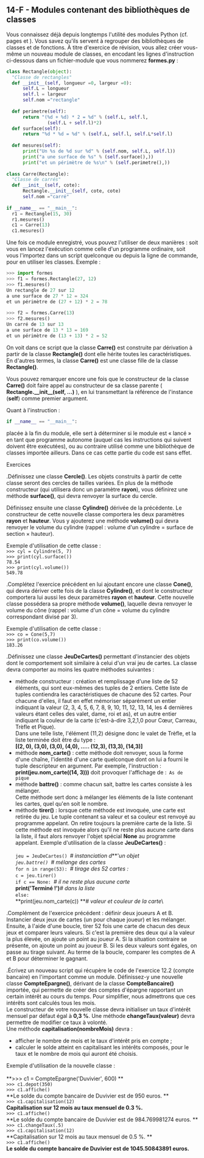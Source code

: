 ## 14-F - Modules contenant des bibliothèques de classes

Vous connaissez déjà depuis longtemps l'utilité des modules Python (cf.
pages et ). Vous savez qu'ils servent à regrouper des bibliothèques de
classes et de fonctions. À titre d'exercice de révision, vous allez
créer vous-même un nouveau module de classes, en encodant les lignes
d'instruction ci-dessous dans un fichier-module que vous nommerez
**formes.py** :



```python
class Rectangle(object): 
  "Classe de rectangles" 
  def __init__(self, longueur =0, largeur =0): 
      self.L = longueur 
      self.l = largeur 
      self.nom ="rectangle" 
 
  def perimetre(self): 
      return "(%d + %d) * 2 = %d" % (self.L, self.l, 
		       (self.L + self.l)*2) 
  def surface(self): 
      return "%d * %d = %d" % (self.L, self.l, self.L*self.l) 
 
  def mesures(self): 
      print("Un %s de %d sur %d" % (self.nom, self.L, self.l)) 
      print("a une surface de %s" % (self.surface(),)) 
      print("et un périmètre de %s\n" % (self.perimetre(),)) 
 
class Carre(Rectangle): 
  "Classe de carrés" 
  def __init__(self, cote): 
      Rectangle.__init__(self, cote, cote) 
      self.nom ="carré" 
 
if __name__ == "__main__": 
  r1 = Rectangle(15, 30) 
  r1.mesures()	  
  c1 = Carre(13) 
  c1.mesures() 
```



Une fois ce module enregistré, vous pouvez l'utiliser de deux manières :
soit vous en lancez l'exécution comme celle d'un programme ordinaire,
soit vous l'importez dans un script quelconque ou depuis la ligne de
commande, pour en utiliser les classes. Exemple :



```python
>>> import formes
>>> f1 = formes.Rectangle(27, 12)
>>> f1.mesures()
Un rectangle de 27 sur 12
a une surface de 27 * 12 = 324
et un périmètre de (27 + 12) * 2 = 78
 
>>> f2 = formes.Carre(13)
>>> f2.mesures()
Un carré de 13 sur 13
a une surface de 13 * 13 = 169
et un périmètre de (13 + 13) * 2 = 52
```



On voit dans ce script que la classe **Carre()** est construite par
dérivation à partir de la classe **Rectangle()** dont elle hérite toutes
les caractéristiques. En d'autres termes, la classe **Carre()** est une
classe fille de la classe **Rectangle()**.

Vous pouvez remarquer encore une fois que le constructeur de la classe
**Carre()** doit faire appel au constructeur de sa classe parente (
**Rectangle.\_\_init\_\_(self,
...)** ), en lui transmettant la référence de l'instance
(**self**) comme premier argument.

Quant à l'instruction :



```python
if __name__ == "__main__":
```



placée à la fin du module, elle sert à déterminer si le module est «
lancé » en tant que programme autonome (auquel cas les instructions qui
suivent doivent être exécutées), ou au contraire utilisé comme une
bibliothèque de classes importée ailleurs. Dans ce cas cette partie du
code est sans effet.

Exercices

.Définissez une classe **Cercle()**. Les objets construits à partir de
cette classe seront des cercles de tailles variées. En plus de la
méthode constructeur (qui utilisera donc un paramètre **rayon**), vous
définirez une méthode **surface()**, qui devra renvoyer la surface du
cercle.

Définissez ensuite une classe **Cylindre()** dérivée de la précédente.
Le constructeur de cette nouvelle classe comportera les deux paramètres
**rayon** et **hauteur**. Vous y ajouterez une méthode **volume()** qui
devra renvoyer le volume du cylindre (rappel : volume d'un cylindre =
surface de section × hauteur).

Exemple d'utilisation de cette classe :\
`>>> cyl = Cylindre(5, 7)`\
`>>> print(cyl.surface())`\
`78.54`\
`>>> print(cyl.volume())`\
`549.78`

.Complétez l'exercice précédent en lui ajoutant encore une classe
**Cone()**, qui devra dériver cette fois de la classe **Cylindre()**, et
dont le constructeur comportera lui aussi les deux paramètres **rayon**
et **hauteur**. Cette nouvelle classe possédera sa propre méthode
**volume()**, laquelle devra renvoyer le volume du cône (rappel : volume
d'un cône = volume du cylindre correspondant divisé par 3).

Exemple d'utilisation de cette classe :\
`>>> co = Cone(5,7)`\
`>>> print(co.volume())`\
`183.26`

.Définissez une classe **JeuDeCartes()** permettant d'instancier des
objets dont le comportement soit similaire à celui d'un vrai jeu de
cartes. La classe devra comporter au moins les quatre méthodes suivantes
:

-   méthode constructeur : création et remplissage d'une liste de 52
    éléments, qui sont eux-mêmes des tuples de 2 entiers. Cette liste de
    tuples contiendra les caractéristiques de chacune des 52 cartes.
    Pour chacune d'elles, il faut en effet mémoriser séparément un
    entier indiquant la valeur (2, 3, 4, 5, 6, 7, 8, 9, 10, 11, 12, 13,
    14, les 4 dernières valeurs étant celles des valet, dame, roi et
    as), et un autre entier indiquant la couleur de la carte
    (c'est-à-dire 3,2,1,0 pour Cœur, Carreau, Trèfle et Pique).\
     Dans une telle liste, l'élément (11,2) désigne donc le valet de
    Trèfle, et la liste terminée doit être du type :\
    **[(2, 0), (3,0), (3,0), (4,0), .....
    (12,3), (13,3), (14,3)]**
-   méthode **nom\_carte()** : cette méthode doit renvoyer, sous la
    forme d'une chaîne, l'identité d'une carte quelconque dont on lui a
    fourni le tuple descripteur en argument. Par exemple, l'instruction
    : **print(jeu.nom\_carte((14,
    3)))** doit provoquer l'affichage de :` As de pique`
-   méthode **battre()** : comme chacun sait, battre les cartes consiste
    à les mélanger.\
     Cette méthode sert donc à mélanger les éléments de la liste
    contenant les cartes, quel qu'en soit le nombre.
-   méthode **tirer()** : lorsque cette méthode est invoquée, une carte
    est retirée du jeu. Le tuple contenant sa valeur et sa couleur est
    renvoyé au programme appelant. On retire toujours la première carte
    de la liste. Si cette méthode est invoquée alors qu'il ne reste plus
    aucune carte dans la liste, il faut alors renvoyer l'objet spécial
    **None** au programme appelant. Exemple d'utilisation de la classe
    **JeuDeCartes()** :\
    \
    `jeu = JeuDeCartes() `*\# instanciation d***'***un
    objet*\
    `jeu.battre() `*\# mélange des cartes*\
    `for n in range(53): `*\# tirage des 52 cartes :*\
    `c = jeu.tirer() `\
    `if c == None: `*\# il ne reste plus aucune carte*\
    **print('Terminé
    !')***\# dans la liste*\
    `else:`\
    **print(jeu.nom\_carte(c))
    ***\# valeur et couleur de la
    carte*\

.Complément de l'exercice précédent
: définir deux joueurs A et B. Instancier deux jeux de cartes (un pour
chaque joueur) et les mélanger. Ensuite, à l'aide d'une boucle, tirer 52
fois une carte de chacun des deux jeux et comparer leurs valeurs. Si
c'est la première des deux qui a la valeur la plus élevée, on ajoute un
point au joueur A. Si la situation contraire se présente, on ajoute un
point au joueur B. Si les deux valeurs sont égales, on passe au tirage
suivant. Au terme de la boucle, comparer les comptes de A et B pour
déterminer le gagnant.

.Écrivez un nouveau script qui
récupère le code de l'exercice 12.2 (compte bancaire) en l'important
comme un module. Définissez-y une nouvelle classe **CompteEpargne()**,
dérivant de la classe **CompteBancaire()** importée, qui permette de
créer des comptes d'épargne rapportant un certain intérêt au cours du
temps. Pour simplifier, nous admettrons que ces intérêts sont calculés
tous les mois.\
 Le constructeur de votre nouvelle classe devra initialiser un taux
d'intérêt mensuel par défaut égal à **0,3 %**. Une méthode
**changeTaux(valeur)** devra permettre de modifier ce taux à volonté.\
 Une méthode **capitalisation(nombreMois)** devra :

-   afficher le nombre de mois et le taux d'intérêt pris en compte ;
-   calculer le solde atteint en capitalisant les intérêts composés,
    pour le taux et le nombre de mois qui auront été choisis.

Exemple d'utilisation de la nouvelle classe :\
\
**\>\>\> c1 = CompteEpargne('Duvivier', 600)
**\
`>>> c1.depot(350)`\
`>>> c1.affiche()`\
**Le solde du compte bancaire de Duvivier
est de 950 euros. **\
`>>> c1.capitalisation(12)`\
**Capitalisation sur 12 mois au taux
mensuel de 0.3 %.**\
`>>> c1.affiche()`\
**Le solde du compte bancaire de Duvivier
est de 984.769981274 euros. **\
`>>> c1.changeTaux(.5)`\
`>>> c1.capitalisation(12)`\
**Capitalisation sur 12 mois au taux
mensuel de 0.5 %. **\
`>>> c1.affiche()`\
**Le solde du compte bancaire de Duvivier
est de 1045.50843891 euros.**

